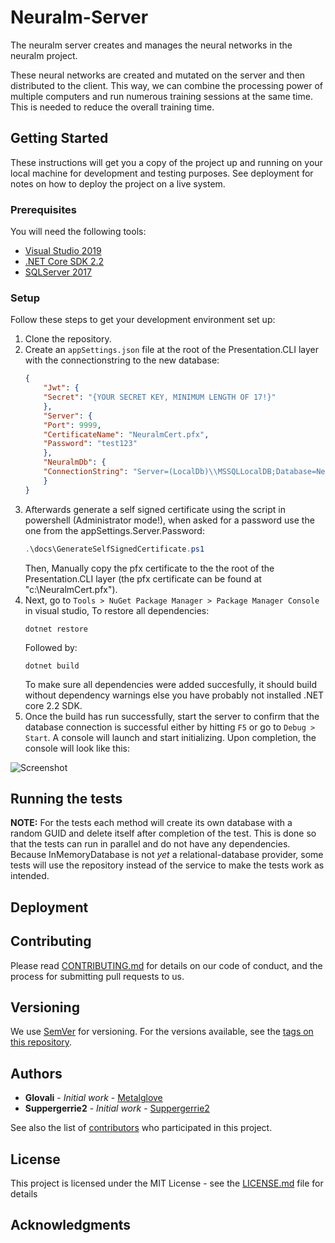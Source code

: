 # Neuralm-Server

The neuralm server creates and manages the neural networks in the neuralm project.

These neural networks are created and mutated on the server and then distributed to the client. This way, we can combine the processing power of multiple computers and run numerous training sessions at the same time.
This is needed to reduce the overall training time.

## Getting Started

These instructions will get you a copy of the project up and running on your local machine for development and testing purposes. See deployment for notes on how to deploy the project on a live system.

### Prerequisites
You will need the following tools:

* [Visual Studio 2019](https://www.visualstudio.com/downloads/)
* [.NET Core SDK 2.2](https://www.microsoft.com/net/download/dotnet-core/2.2)
* [SQLServer 2017](https://www.microsoft.com/nl-nl/sql-server/sql-server-downloads)


### Setup
Follow these steps to get your development environment set up:

1. Clone the repository.
2. Create an `appSettings.json` file at the root of the Presentation.CLI layer with the connectionstring to the new database:
    ```json
    {
        "Jwt": {
        "Secret": "{YOUR SECRET KEY, MINIMUM LENGTH OF 17!}" 
        },
        "Server": {
        "Port": 9999,
		"CertificateName": "NeuralmCert.pfx",
		"Password": "test123"
        },
        "NeuralmDb": {
        "ConnectionString": "Server=(LocalDb)\\MSSQLLocalDB;Database=NeuralmDbContext;Trusted_Connection=True;MultipleActiveResultSets=true",
        } 
    }
    ```
3. Afterwards generate a self signed certificate using the script in powershell (Administrator mode!), when asked for a password use the one from the appSettings.Server.Password:
	```powershell
	.\docs\GenerateSelfSignedCertificate.ps1
	```
	Then, Manually copy the pfx certificate to the the root of the Presentation.CLI layer (the pfx certificate can be found at "c:\NeuralmCert.pfx").
4. Next, go to `Tools > NuGet Package Manager > Package Manager Console` in visual studio, To restore all dependencies:
    ```
    dotnet restore
    ```
    Followed by:
    ```
    dotnet build
    ```
    To make sure all dependencies were added succesfully, it should build without dependency warnings else you have probably not installed .NET core 2.2 SDK.
5. Once the build has run successfully, start the server to confirm that the database connection is successful either by hitting `F5` or go to `Debug > Start`. A console will launch and start initializing. Upon completion, the console will look like this:
  
 ![Screenshot](https://github.com/neuralm/Neuralm-Server/blob/master/docs/images/Successful%20installation.png?raw=true)

## Running the tests

**NOTE:** For the tests each method will create its own database with a random GUID and delete itself after completion of the test. This is done so that the tests can run in parallel and do not have any dependencies. Because InMemoryDatabase is not *yet* a relational-database provider, some tests will use the repository instead of the service to make the tests work as intended.

## Deployment

## Contributing

Please read [CONTRIBUTING.md](CONTRIBUTING.md) for details on our code of conduct, and the process for submitting pull requests to us.

## Versioning

We use [SemVer](http://semver.org/) for versioning. For the versions available, see the [tags on this repository](https://github.com/neuralm/Neuralm-Server/tags). 

## Authors

* **Glovali** - *Initial work* - [Metalglove](https://github.com/metalglove)
* **Suppergerrie2** - *Initial work* - [Suppergerrie2](https://github.com/suppergerrie2)

See also the list of [contributors](https://github.com/neuralm/Neuralm-Server/contributors) who participated in this project.

## License

This project is licensed under the MIT License - see the [LICENSE.md](LICENSE.md) file for details

## Acknowledgments
